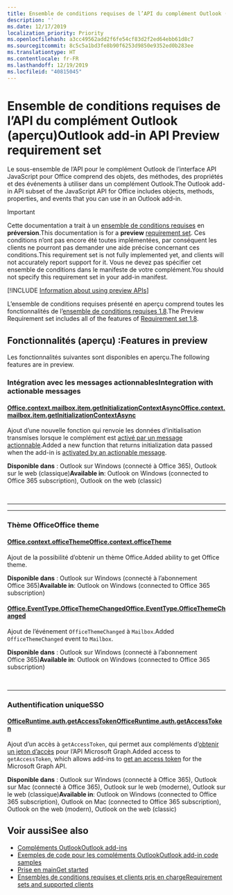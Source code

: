 ```yaml
---
title: Ensemble de conditions requises de l’API du complément Outlook (aperçu)
description: ''
ms.date: 12/17/2019
localization_priority: Priority
ms.openlocfilehash: a3cc49562add2f6fe54cf83d2f2ed64ebb61d8c7
ms.sourcegitcommit: 8c5c5a1bd3fe8b90f6253d9850e9352ed0b283ee
ms.translationtype: HT
ms.contentlocale: fr-FR
ms.lasthandoff: 12/19/2019
ms.locfileid: "40815045"
---
```

# <a name="outlook-add-in-api-preview-requirement-set"></a><span data-ttu-id="c0b3b-102">Ensemble de conditions requises de l’API du complément Outlook (aperçu)</span><span class="sxs-lookup"><span data-stu-id="c0b3b-102">Outlook add-in API Preview requirement set</span></span>

<span data-ttu-id="c0b3b-103">Le sous-ensemble de l’API pour le complément Outlook de l’interface API JavaScript pour Office comprend des objets, des méthodes, des propriétés et des événements à utiliser dans un complément Outlook.</span><span class="sxs-lookup"><span data-stu-id="c0b3b-103">The Outlook add-in API subset of the JavaScript API for Office includes objects, methods, properties, and events that you can use in an Outlook add-in.</span></span>

> [!IMPORTANT]
> <span data-ttu-id="c0b3b-104">Cette documentation a trait à un [ensemble de conditions requises](/office/dev/add-ins/reference/requirement-sets/outlook-api-requirement-sets) en **préversion**.</span><span class="sxs-lookup"><span data-stu-id="c0b3b-104">This documentation is for a **preview** [requirement set](/office/dev/add-ins/reference/requirement-sets/outlook-api-requirement-sets).</span></span> <span data-ttu-id="c0b3b-105">Ces conditions n’ont pas encore été toutes implémentées, par conséquent les clients ne pourront pas demander une aide précise concernant ces conditions.</span><span class="sxs-lookup"><span data-stu-id="c0b3b-105">This requirement set is not fully implemented yet, and clients will not accurately report support for it.</span></span> <span data-ttu-id="c0b3b-106">Vous ne devez pas spécifier cet ensemble de conditions dans le manifeste de votre complément.</span><span class="sxs-lookup"><span data-stu-id="c0b3b-106">You should not specify this requirement set in your add-in manifest.</span></span>

[!INCLUDE [Information about using preview APIs](../../../includes/using-preview-apis-host.md)]

<span data-ttu-id="c0b3b-107">L’ensemble de conditions requises présenté en aperçu comprend toutes les fonctionnalités de l’[ensemble de conditions requises 1.8](../requirement-set-1.8/outlook-requirement-set-1.8.md).</span><span class="sxs-lookup"><span data-stu-id="c0b3b-107">The Preview Requirement set includes all of the features of [Requirement set 1.8](../requirement-set-1.8/outlook-requirement-set-1.8.md).</span></span>

## <a name="features-in-preview"></a><span data-ttu-id="c0b3b-108">Fonctionnalités (aperçu) :</span><span class="sxs-lookup"><span data-stu-id="c0b3b-108">Features in preview</span></span>

<span data-ttu-id="c0b3b-109">Les fonctionnalités suivantes sont disponibles en aperçu.</span><span class="sxs-lookup"><span data-stu-id="c0b3b-109">The following features are in preview.</span></span>

### <a name="integration-with-actionable-messages"></a><span data-ttu-id="c0b3b-110">Intégration avec les messages actionnables</span><span class="sxs-lookup"><span data-stu-id="c0b3b-110">Integration with actionable messages</span></span>

#### <a name="officecontextmailboxitemgetinitializationcontextasyncofficecontextmailboxitemmdmethods"></a>[<span data-ttu-id="c0b3b-111">Office.context.mailbox.item.getInitializationContextAsync</span><span class="sxs-lookup"><span data-stu-id="c0b3b-111">Office.context.mailbox.item.getInitializationContextAsync</span></span>](office.context.mailbox.item.md#methods)

<span data-ttu-id="c0b3b-112">Ajout d’une nouvelle fonction qui renvoie les données d’initialisation transmises lorsque le complément est [activé par un message actionnable](/outlook/actionable-messages/invoke-add-in-from-actionable-message).</span><span class="sxs-lookup"><span data-stu-id="c0b3b-112">Added a new function that returns initialization data passed when the add-in is [activated by an actionable message](/outlook/actionable-messages/invoke-add-in-from-actionable-message).</span></span>

<span data-ttu-id="c0b3b-113">**Disponible dans** : Outlook sur Windows (connecté à Office 365), Outlook sur le web (classique)</span><span class="sxs-lookup"><span data-stu-id="c0b3b-113">**Available in**: Outlook on Windows (connected to Office 365 subscription), Outlook on the web (classic)</span></span>

<br>

---

---

### <a name="office-theme"></a><span data-ttu-id="c0b3b-114">Thème Office</span><span class="sxs-lookup"><span data-stu-id="c0b3b-114">Office theme</span></span>

#### <a name="officecontextofficethemejavascriptapiofficeofficecontextofficetheme"></a>[<span data-ttu-id="c0b3b-115">Office.context.officeTheme</span><span class="sxs-lookup"><span data-stu-id="c0b3b-115">Office.context.officeTheme</span></span>](/javascript/api/office/office.context#officetheme)

<span data-ttu-id="c0b3b-116">Ajout de la possibilité d’obtenir un thème Office.</span><span class="sxs-lookup"><span data-stu-id="c0b3b-116">Added ability to get Office theme.</span></span>

<span data-ttu-id="c0b3b-117">**Disponible dans** : Outlook sur Windows (connecté à l’abonnement Office 365)</span><span class="sxs-lookup"><span data-stu-id="c0b3b-117">**Available in**: Outlook on Windows (connected to Office 365 subscription)</span></span>

#### <a name="officeeventtypeofficethemechangedjavascriptapiofficeofficeeventtype"></a>[<span data-ttu-id="c0b3b-118">Office.EventType.OfficeThemeChanged</span><span class="sxs-lookup"><span data-stu-id="c0b3b-118">Office.EventType.OfficeThemeChanged</span></span>](/javascript/api/office/office.eventtype)

<span data-ttu-id="c0b3b-119">Ajout de l’événement `OfficeThemeChanged` à `Mailbox`.</span><span class="sxs-lookup"><span data-stu-id="c0b3b-119">Added `OfficeThemeChanged` event to `Mailbox`.</span></span>

<span data-ttu-id="c0b3b-120">**Disponible dans** : Outlook sur Windows (connecté à l’abonnement Office 365)</span><span class="sxs-lookup"><span data-stu-id="c0b3b-120">**Available in**: Outlook on Windows (connected to Office 365 subscription)</span></span>

<br>

---

### <a name="sso"></a><span data-ttu-id="c0b3b-121">Authentification unique</span><span class="sxs-lookup"><span data-stu-id="c0b3b-121">SSO</span></span>

#### <a name="officeruntimeauthgetaccesstokenofficedevadd-insdevelopsso-in-office-add-inssso-api-reference"></a>[<span data-ttu-id="c0b3b-122">OfficeRuntime.auth.getAccessToken</span><span class="sxs-lookup"><span data-stu-id="c0b3b-122">OfficeRuntime.auth.getAccessToken</span></span>](/office/dev/add-ins/develop/sso-in-office-add-ins#sso-api-reference)

<span data-ttu-id="c0b3b-123">Ajout d’un accès à `getAccessToken`, qui permet aux compléments d’[obtenir un jeton d’accès](/outlook/add-ins/authenticate-a-user-with-an-sso-token) pour l’API Microsoft Graph.</span><span class="sxs-lookup"><span data-stu-id="c0b3b-123">Added access to `getAccessToken`, which allows add-ins to [get an access token](/outlook/add-ins/authenticate-a-user-with-an-sso-token) for the Microsoft Graph API.</span></span>

<span data-ttu-id="c0b3b-124">**Disponible dans** : Outlook sur Windows (connecté à Office 365), Outlook sur Mac (connecté à Office 365), Outlook sur le web (moderne), Outlook sur le web (classique)</span><span class="sxs-lookup"><span data-stu-id="c0b3b-124">**Available in**: Outlook on Windows (connected to Office 365 subscription), Outlook on Mac (connected to Office 365 subscription), Outlook on the web (modern), Outlook on the web (classic)</span></span>

## <a name="see-also"></a><span data-ttu-id="c0b3b-125">Voir aussi</span><span class="sxs-lookup"><span data-stu-id="c0b3b-125">See also</span></span>

- [<span data-ttu-id="c0b3b-126">Compléments Outlook</span><span class="sxs-lookup"><span data-stu-id="c0b3b-126">Outlook add-ins</span></span>](/outlook/add-ins/)
- [<span data-ttu-id="c0b3b-127">Exemples de code pour les compléments Outlook</span><span class="sxs-lookup"><span data-stu-id="c0b3b-127">Outlook add-in code samples</span></span>](https://developer.microsoft.com/outlook/gallery/?filterBy=Outlook,Samples,Add-ins)
- [<span data-ttu-id="c0b3b-128">Prise en main</span><span class="sxs-lookup"><span data-stu-id="c0b3b-128">Get started</span></span>](/outlook/add-ins/quick-start)
- [<span data-ttu-id="c0b3b-129">Ensembles de conditions requises et clients pris en charge</span><span class="sxs-lookup"><span data-stu-id="c0b3b-129">Requirement sets and supported clients</span></span>](../../requirement-sets/outlook-api-requirement-sets.md)

